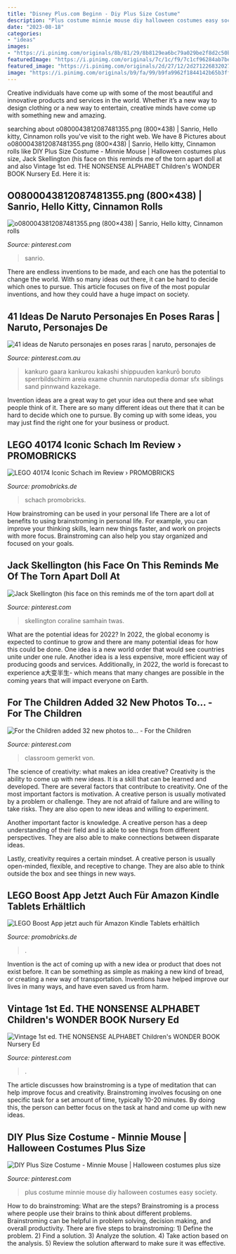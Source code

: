 ```yaml
---
title: "Disney Plus.com Beginn - Diy Plus Size Costume"
description: "Plus costume minnie mouse diy halloween costumes easy society"
date: "2023-08-18"
categories:
- "ideas"
images:
- "https://i.pinimg.com/originals/8b/81/29/8b8129ea6bc79a029be2f8d2c50ba3f8.png"
featuredImage: "https://i.pinimg.com/originals/7c/1c/f9/7c1cf96284ab7bebe702888409638910.jpg"
featured_image: "https://i.pinimg.com/originals/2d/27/12/2d27122683202763e902ac9fff7f509c.jpg"
image: "https://i.pinimg.com/originals/b9/fa/99/b9fa9962f1844142b65b3ffd11e297be.jpg"
---
```



Creative individuals have come up with some of the most beautiful and innovative products and services in the world. Whether it’s a new way to design clothing or a new way to entertain, creative minds have come up with something new and amazing.

	

		
searching about o0800043812087481355.png (800×438) | Sanrio, Hello kitty, Cinnamon rolls you've visit to the right web. We have 8 Pictures about o0800043812087481355.png (800×438) | Sanrio, Hello kitty, Cinnamon rolls like DIY Plus Size Costume - Minnie Mouse | Halloween costumes plus size, Jack Skellington (his face on this reminds me of the torn apart doll at and also Vintage 1st ed. THE NONSENSE ALPHABET Children&#039;s WONDER BOOK Nursery Ed. Here it is:
		
    
## O0800043812087481355.png (800×438) | Sanrio, Hello Kitty, Cinnamon Rolls

<img loading=lazy src="https://i.pinimg.com/originals/8b/81/29/8b8129ea6bc79a029be2f8d2c50ba3f8.png" onerror="this.onerror=null;this.src='https://tse2.mm.bing.net/th?id=OIP.z5LK5d1IgaFLuEmQDWzWjwHaED&amp;pid=15.1';" alt="o0800043812087481355.png (800×438) | Sanrio, Hello kitty, Cinnamon rolls">

_Source: pinterest.com_

>sanrio. 

	

There are endless inventions to be made, and each one has the potential to change the world. With so many ideas out there, it can be hard to decide which ones to pursue. This article focuses on five of the most popular inventions, and how they could have a huge impact on society.

    
## 41 Ideas De Naruto Personajes En Poses Raras | Naruto, Personajes De

<img loading=lazy src="https://i.pinimg.com/474x/5d/c8/20/5dc820e5d6cc9d82df08ef15250d1801--naruto-gaara-anime-naruto.jpg" onerror="this.onerror=null;this.src='https://tse3.mm.bing.net/th?id=OIP.CmL1SIIEJ67WIpNEuPIu_QAAAA&amp;pid=15.1';" alt="41 ideas de Naruto personajes en poses raras | naruto, personajes de">

_Source: pinterest.com.au_

>kankuro gaara kankurou kakashi shippuuden kankurō boruto sperrbildschirm areia exame chunnin narutopedia domar sfx siblings sand pinnwand kazekage. 

	

Invention ideas are a great way to get your idea out there and see what people think of it. There are so many different ideas out there that it can be hard to decide which one to pursue. By coming up with some ideas, you may just find the right one for your business or product.

    
## LEGO 40174 Iconic Schach Im Review › PROMOBRICKS

<img loading=lazy src="https://www.promobricks.de/wp-content/uploads/2019/04/Logo_01-1068x569.jpg" onerror="this.onerror=null;this.src='https://tse1.mm.bing.net/th?id=OIP.v-EDY3qk19PZ9wOj8Pde_gHaD8&amp;pid=15.1';" alt="LEGO 40174 Iconic Schach im Review › PROMOBRICKS">

_Source: promobricks.de_

>schach promobricks. 

	

How brainstroming can be used in your personal life
There are a lot of benefits to using brainstroming in personal life. For example, you can improve your thinking skills, learn new things faster, and work on projects with more focus. Brainstroming can also help you stay organized and focused on your goals.

    
## Jack Skellington (his Face On This Reminds Me Of The Torn Apart Doll At

<img loading=lazy src="https://i.pinimg.com/originals/64/c6/ff/64c6ff7107a27994feda5e7e80ffeb81.jpg" onerror="this.onerror=null;this.src='https://tse4.mm.bing.net/th?id=OIP.PyLmpNc1Cr2cukiksoWy_QAAAA&amp;pid=15.1';" alt="Jack Skellington (his face on this reminds me of the torn apart doll at">

_Source: pinterest.com_

>skellington coraline samhain twas. 

	

What are the potential ideas for 2022?
In 2022, the global economy is expected to continue to grow and there are many potential ideas for how this could be done. One idea is a new world order that would see countries unite under one rule. Another idea is a less expensive, more efficient way of producing goods and services. Additionally, in 2022, the world is forecast to experience a大变半生- which means that many changes are possible in the coming years that will impact everyone on Earth.

    
## For The Children Added 32 New Photos To... - For The Children

<img loading=lazy src="https://i.pinimg.com/originals/2d/27/12/2d27122683202763e902ac9fff7f509c.jpg" onerror="this.onerror=null;this.src='https://tse1.mm.bing.net/th?id=OIP.VIeSW_FnQhcoVIfoigZDFAHaFj&amp;pid=15.1';" alt="For the Children added 32 new photos to... - For the Children">

_Source: pinterest.com_

>classroom gemerkt von. 

	

The science of creativity: what makes an idea creative?
Creativity is the ability to come up with new ideas. It is a skill that can be learned and developed. There are several factors that contribute to creativity.
One of the most important factors is motivation. A creative person is usually motivated by a problem or challenge. They are not afraid of failure and are willing to take risks. They are also open to new ideas and willing to experiment.

Another important factor is knowledge. A creative person has a deep understanding of their field and is able to see things from different perspectives. They are also able to make connections between disparate ideas.

Lastly, creativity requires a certain mindset. A creative person is usually open-minded, flexible, and receptive to change. They are also able to think outside the box and see things in new ways.

    
## LEGO Boost App Jetzt Auch Für Amazon Kindle Tablets Erhältlich

<img loading=lazy src="https://www.promobricks.de/wp-content/uploads/2017/10/lego-boost-kindle-1068x569.jpg" onerror="this.onerror=null;this.src='https://tse1.mm.bing.net/th?id=OIP.pPU2akRqC5m0CHcFuzgQGgHaD8&amp;pid=15.1';" alt="LEGO Boost App jetzt auch für Amazon Kindle Tablets erhältlich">

_Source: promobricks.de_

>. 

	

Invention is the act of coming up with a new idea or product that does not exist before. It can be something as simple as making a new kind of bread, or creating a new way of transportation. Inventions have helped improve our lives in many ways, and have even saved us from harm.

    
## Vintage 1st Ed. THE NONSENSE ALPHABET Children&#039;s WONDER BOOK Nursery Ed

<img loading=lazy src="https://i.pinimg.com/originals/b9/fa/99/b9fa9962f1844142b65b3ffd11e297be.jpg" onerror="this.onerror=null;this.src='https://tse1.mm.bing.net/th?id=OIP.dtVg8aYaPJdJp8oR_extBQHaI7&amp;pid=15.1';" alt="Vintage 1st ed. THE NONSENSE ALPHABET Children&#039;s WONDER BOOK Nursery Ed">

_Source: pinterest.com_

>. 

	

The article discusses how brainstroming is a type of meditation that can help improve focus and creativity. Brainstroming involves focusing on one specific task for a set amount of time, typically 10-20 minutes. By doing this, the person can better focus on the task at hand and come up with new ideas.

    
## DIY Plus Size Costume - Minnie Mouse | Halloween Costumes Plus Size

<img loading=lazy src="https://i.pinimg.com/originals/7c/1c/f9/7c1cf96284ab7bebe702888409638910.jpg" onerror="this.onerror=null;this.src='https://tse2.mm.bing.net/th?id=OIP.Xq_v6mAy4Uw3XyrW_8eMjwHaLH&amp;pid=15.1';" alt="DIY Plus Size Costume - Minnie Mouse | Halloween costumes plus size">

_Source: pinterest.com_

>plus costume minnie mouse diy halloween costumes easy society. 

	

How to do brainstroming: What are the steps?
Brainstroming is a process where people use their brains to think about different problems. Brainstroming can be helpful in problem solving, decision making, and overall productivity. There are five steps to brainstroming: 1) Define the problem. 2) Find a solution. 3) Analyze the solution. 4) Take action based on the analysis. 5) Review the solution afterward to make sure it was effective.

